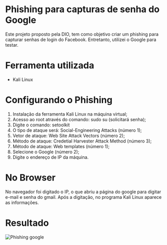 # Phishing para capturas de senha do Google
Este projeto proposto pela DIO, tem como objetivo criar um phishing para capturar senhas de login do Facebook. Entretanto, utilizei o Google para testar.

# Ferramenta utilizada
- Kali Linux

# Configurando o Phishing
1. Instalação da ferramenta Kali Linux na máquina virtual;
2. Acesso ao root através do comando: sudo su (solicitará senha);
3. Digite o comando: setoolkit
4. O tipo de ataque será: Social-Engineering Attacks (número 1);
5. Vetor de ataque: Web Site Attack Vectors (número 2);
6. Método de ataque: Credetial Harvester Attack Method (número 3);
7. Método de ataque: Web templates (número 1);
8. Selecione o Google (número 2);
9. Digite o endereço de IP da máquina.

# No Browser
No navegador foi digitado o IP, o que abriu a página do google para digitar e-mail e senha do gmail. Após a digitação, no programa Kali Linux aparece as informações.

# Resultado
![Phishing google](https://github.com/user-attachments/assets/263e951e-2226-4359-b8b4-1a9d17cd8959)
